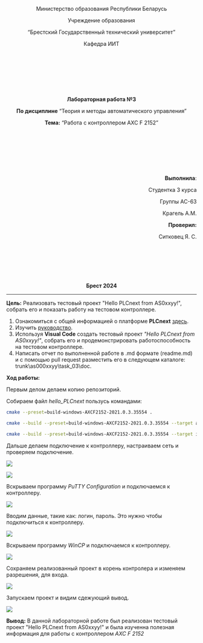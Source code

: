 <p align="center">Министерство образования Республики Беларусь</p>
<p align="center">Учреждение образования</p>
<p align="center">“Брестский Государственный технический университет”</p>
<p align="center">Кафедра ИИТ</p>
<br><br><br><br><br><br>
<p align="center"><strong>Лабораторная работа №3</strong></p>
<p align="center"><strong>По дисциплине</strong> “Теория и методы автоматического управления”</p>
<p align="center"><strong>Тема:</strong> “Работа с контроллером AXC F 2152”</p>
<br><br><br><br><br><br>
<p align="right"><strong>Выполнила</strong>:</p>
<p align="right">Студентка 3 курса</p>
<p align="right">Группы АС-63</p>
<p align="right">Крагель А.М.</p>
<p align="right"><strong>Проверил:</strong></p>
<p align="right">Ситковец Я. С.</p>
<br><br><br><br><br>
<p align="center"><strong>Брест 2024</strong></p>

---
<p> <strong>Цель:</strong> Реализовать тестовый проект "Hello PLCnext from AS0xxyy!", собрать его и показать работу на тестовом контроллере.</p> 

1. Ознакомиться с общей информацией о платформе **PLCnext** [здесь](https://www.plcnext.help/te/About/Home.htm).
2. Изучить [руководство](https://github.com/savushkin-r-d/PLCnext-howto/tree/master/HowTo%20build%20program%20Hello%20PLCnext).
3. Используя **Visual Code** создать тестовый проект *"Hello PLCnext from AS0xxyy!"*, собрать его и продемонстрировать работоспособность на тестовом контроллере.
4. Написать отчет по выполненной работе в .md формате (readme.md) и с помощью pull request разместить его в следующем каталоге: trunk\as000xxyy\task_03\doc.

<p> <strong>Ход работы:</strong> </p>
<p>Первым делом делаем копию репозиторий.</p>
<p>Собираем файл <em>hello_PLCnext</em> пользусь командами:</p>


 ``` bash
cmake --preset=build-windows-AXCF2152-2021.0.3.35554 .
```


 ``` bash
cmake --build --preset=build-windows-AXCF2152-2021.0.3.35554 --target all
```



 ``` bash
cmake --build --preset=build-windows-AXCF2152-2021.0.3.35554 --target install
```

<p>Дальше делаем подключение к контроллеру, настраиваем сеть и проверяем подключение.</p>

![](images/подключение.png)  

![](images/Сеть.png)  

<p>Вскрываем программу <em>PuTTY Configuration</em> и подключаемся к контроллеру.</p>

![](images/пароль_для_входа.png) 

<p>Вводим данные, такие как: логин, пароль. Это нужно чтобы подключиться к контроллеру.</p>

![](images/пароль_для_входа_в_систему.png) 

<p>Вскрываем программу <em>WinCP</em> и подключаемся к контроллеру.</p>

![](images/WinCP_connect.png) 

<p>Сохраняем реализованный проект в корень контролера и изменяем разрешения, для входа.</p>

![](images/hello_PLCnext_настройки.png) 

<p>Запускаем проект и видим сдежующий вывод.</p>

![](images/результат.png) 

<p> <strong> Вывод:</strong> В данной лабораторной работе был реализован тестовый проект "Hello PLCnext from AS0xxyy!" и  была изученна полезная информация для работы с контроллером <em>AXC F 2152</em></p>